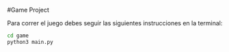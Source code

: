 #Game Project  

Para correr el juego debes seguir las siguientes instrucciones en la terminal:

```sh
cd game
python3 main.py
```